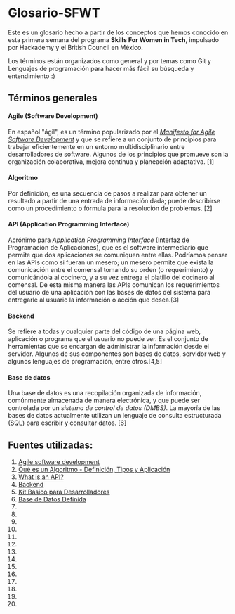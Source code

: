 # Glosario-SFWT

Este es un glosario hecho a partir de los conceptos que hemos conocido en esta primera semana del programa **Skills For Women in Tech**, impulsado por Hackademy y el British Council en México.

Los términos están organizados como general y por temas como Git y Lenguajes de programación para hacer más fácil su búsqueda y entendimiento :)

## Términos generales

#### Agile (Software Development)
En español "ágil", es un término popularizado por el [*Manifesto for Agile Software Development*](https://en.wikipedia.org/wiki/Agile_software_development#The_Manifesto_for_Agile_Software_Development) y que se refiere a un conjunto de principios para trabajar eficientemente en un entorno multidisciplinario entre desarrolladores de software. Algunos de los principios que promueve son la organización colaborativa, mejora continua y planeación adaptativa. [1]

#### Algoritmo
Por definición, es una secuencia de pasos a realizar para obtener un resultado a partir de una entrada de información dada; puede describirse como un procedimiento o fórmula para la resolución de problemas. [2]

#### API (Application Programming Interface)
Acrónimo para *Application Programming Interface* (Interfaz de Programación de Aplicaciones), que es el software intermediario que permite que dos aplicaciones se comuniquen entre ellas.
Podríamos pensar en las APIs como si fueran un mesero; un mesero permite que exista la comunicación entre el comensal tomando su orden (o requerimiento) y comunicándola al cocinero, y a su vez entrega el platillo del cocinero al comensal. De esta misma manera las APIs comunican los requerimientos del usuario de una aplicación con las bases de datos del sistema para entregarle al usuario la información o acción que desea.[3]

#### Backend
Se refiere a todas y cualquier parte del código de una página web, aplicación o programa que el usuario no puede ver. Es el conjunto de herramientas que se encargan de administrar la información desde el servidor.
Algunos de sus componentes son bases de datos, servidor web y algunos lenguajes de programación, entre otros.[4,5]

#### Base de datos
Una base de datos es una recopilación organizada de información, comúnmente almacenada de manera electrónica, y que puede ser controlada por un *sistema de control de datos (DMBS)*. La mayoría de las bases de datos actualmente utilizan un lenguaje de consulta estructurada (SQL) para escribir y consultar datos. [6]


## Fuentes utilizadas:
1. [Agile software development](https://en.wikipedia.org/wiki/Agile_software_development)
2. [Qué es un Algoritmo - Definición, Tipos y Aplicación](https://www.edrawsoft.com/es/algorithm-definition.html)
3. [What is an API?](https://www.mulesoft.com/resources/api/what-is-an-api)
4. [Backend](https://techterms.com/definition/backend)
5. [Kit Básico para Desarrolladores](https://blog.padawan.dev/kit-basico-para-desarrolladores/)
6. [Base de Datos Definida](https://www.oracle.com/mx/database/what-is-database/)
7. []()
8. []()
9. []()
10. []()
11. []()
12. []()
13. []()
14. []()
15. []()
16. []()
17. []()
18. []()
19. []()
20. []()
